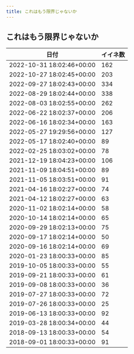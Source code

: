 ```yaml
---
title: これはもう限界じゃないか
---
```

## これはもう限界じゃないか

|日付|イイネ数|
|-|-|
|2022-10-31 18:02:46+00:00|162|
|2022-10-27 18:02:45+00:00|203|
|2022-09-27 18:02:43+00:00|334|
|2022-08-29 18:02:44+00:00|338|
|2022-08-03 18:02:55+00:00|262|
|2022-06-22 18:02:37+00:00|206|
|2022-06-16 18:02:34+00:00|163|
|2022-05-27 19:29:56+00:00|127|
|2022-05-17 18:02:40+00:00|89|
|2022-02-25 18:03:02+00:00|78|
|2021-12-19 18:04:23+00:00|106|
|2021-11-09 18:04:51+00:00|89|
|2021-11-05 18:03:51+00:00|91|
|2021-04-16 18:02:27+00:00|74|
|2021-04-12 18:02:27+00:00|63|
|2020-11-02 18:02:14+00:00|58|
|2020-10-14 18:02:14+00:00|65|
|2020-09-29 18:02:13+00:00|75|
|2020-09-17 18:02:14+00:00|50|
|2020-09-16 18:02:14+00:00|69|
|2020-01-23 18:00:33+00:00|85|
|2019-10-05 18:00:33+00:00|55|
|2019-09-21 18:00:33+00:00|61|
|2019-09-08 18:00:33+00:00|36|
|2019-07-27 18:00:33+00:00|72|
|2019-07-26 18:00:33+00:00|25|
|2019-06-13 18:00:33+00:00|92|
|2019-03-28 18:00:34+00:00|44|
|2018-09-13 18:00:33+00:00|54|
|2018-09-01 18:00:33+00:00|91|
